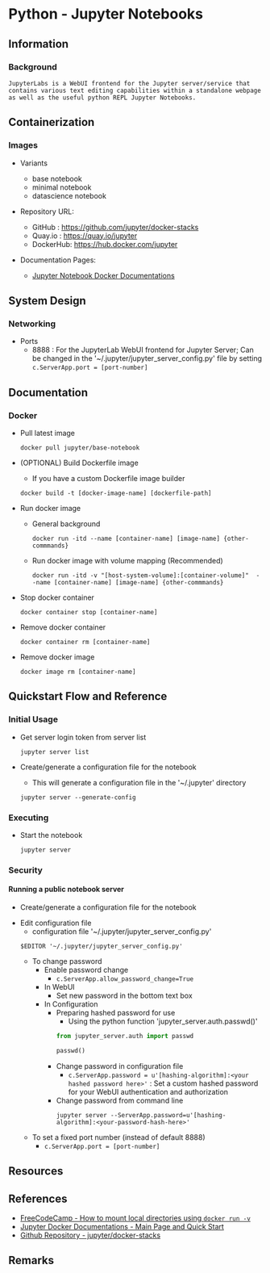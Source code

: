 # Python - Jupyter Notebooks

## Information
### Background
```
JupyterLabs is a WebUI frontend for the Jupyter server/service that contains various text editing capabilities within a standalone webpage 
as well as the useful python REPL Jupyter Notebooks.
```

## Containerization
### Images
- Variants
    + base notebook
    + minimal notebook
    + datascience notebook

- Repository URL: 
    + GitHub : https://github.com/jupyter/docker-stacks
    + Quay.io  : https://quay.io/jupyter
    + DockerHub: https://hub.docker.com/jupyter

- Documentation Pages:
    + [Jupyter Notebook Docker Documentations](https://jupyter-docker-stacks.readthedocs.io/en/latest/index.html)

## System Design
### Networking
- Ports
    + 8888 : For the JupyterLab WebUI frontend for Jupyter Server; Can be changed in the '~/.jupyter/jupyter_server_config.py' file by setting `c.ServerApp.port = [port-number]`

## Documentation
### Docker
- Pull latest image
    ```console
    docker pull jupyter/base-notebook
    ```

- (OPTIONAL) Build Dockerfile image
    + If you have a custom Dockerfile image builder
    ```console
    docker build -t [docker-image-name] [dockerfile-path]
    ```

- Run docker image
    - General background
        ```console
        docker run -itd --name [container-name] [image-name] {other-commmands}
        ```

    - Run docker image with volume mapping (Recommended)
        ```console
        docker run -itd -v "[host-system-volume]:[container-volume]"  --name [container-name] [image-name] {other-commmands}
        ```

- Stop docker container
    ```console
    docker container stop [container-name]
    ```

- Remove docker container
    ```console
    docker container rm [container-name]
    ```

- Remove docker image
    ```console
    docker image rm [container-name]
    ```

## Quickstart Flow and Reference
### Initial Usage
- Get server login token from server list
    ```console
    jupyter server list
    ```

- Create/generate a configuration file for the notebook
    + This will generate a configuration file in the '~/.jupyter' directory
    ```console
    jupyter server --generate-config
    ```

### Executing
- Start the notebook
    ```console
    jupyter server
    ```

### Security
#### Running a public notebook server
+ Create/generate a configuration file for the notebook

- Edit configuration file
    + configuration file '~/.jupyter/jupyter_server_config.py'
    ```console
    $EDITOR '~/.jupyter/jupyter_server_config.py'
    ```
    - To change password
        - Enable password change
            + `c.ServerApp.allow_password_change=True`
        - In WebUI
            + Set new password in the bottom text box
        - In Configuration
            - Preparing hashed password for use
                + Using the python function 'jupyter_server.auth.passwd()'
                ```python
                from jupyter_server.auth import passwd

                passwd()
                ```
            - Change password in configuration file
                + `c.ServerApp.password = u'[hashing-algorithm]:<your hashed password here>'` : Set a custom hashed password for your WebUI authentication and authorization
            - Change password from command line
                ```console
                jupyter server --ServerApp.password=u'[hashing-algorithm]:<your-password-hash-here>'
                ```
    - To set a fixed port number (instead of default 8888)
        + `c.ServerApp.port = [port-number]`

## Resources

## References
+ [FreeCodeCamp - How to mount local directories using `docker run -v`](https://www.freecodecamp.org/news/docker-mount-volume-guide-how-to-mount-a-local-directory/#:~:text=You%20bind%20local%20directories%20and,source%3E%3A%20.)
+ [Jupyter Docker Documentations - Main Page and Quick Start](https://jupyter-docker-stacks.readthedocs.io/en/latest/index.html)
+ [Github Repository - jupyter/docker-stacks](https://github.com/jupyter/docker-stacks)

## Remarks



